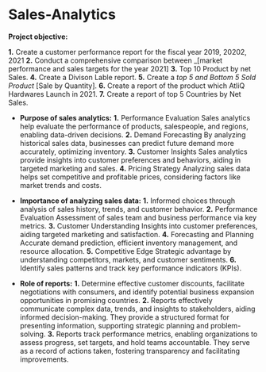 # Sales-Analytics

**Project objective:** 

  **1.** Create a customer performance report for the fiscal year 2019, 20202, 2021
  **2.** Conduct a comprehensive comparison between _[market performance and sales targets for the year 2021]
  **3.** Top 10 Product by net Sales.
  **4.** Create a Divison Lable report.
  **5.** Create a _top 5 and Bottom 5 Sold Product_ [Sale by Quantity].
  **6.** Create a report of the product which AtliQ Hardwares Launch in 2021.
  **7.** Create a report of top 5 Countries by Net Sales.
    
- **Purpose of sales analytics:** 
    **1.** Performance Evaluation	Sales analytics help evaluate the performance of products, salespeople, and regions, enabling data-driven decisions.
    **2.** Demand Forecasting	By analyzing historical sales data, businesses can predict future demand more accurately, optimizing inventory.
    **3.** Customer Insights	Sales analytics provide insights into customer preferences and behaviors, aiding in targeted marketing and sales.
    **4.** Pricing Strategy	Analyzing sales data helps set competitive and profitable prices, considering factors like market trends and costs.

- **Importance of analyzing sales data:** 
    **1.** Informed choices through analysis of sales history, trends, and customer behavior.
    **2.** Performance Evaluation	Assessment of sales team and business performance via key metrics.
    **3.** Customer Understanding	Insights into customer preferences, aiding targeted marketing and satisfaction.
    **4.** Forecasting and Planning	Accurate demand prediction, efficient inventory management, and resource allocation.
    **5.** Competitive Edge	Strategic advantage by understanding competitors, markets, and customer sentiments.
    **6.** Identify sales patterns and track key performance indicators (KPIs).

- **Role of reports:**
    **1.** Determine effective customer discounts, facilitate negotiations with consumers, and identify potential business expansion opportunities in promising countries.
    **2.** Reports effectively communicate complex data, trends, and insights to stakeholders, aiding informed decision-making. They provide a structured format for presenting information, supporting strategic 
           planning and problem-solving.
    **3.** Reports track performance metrics, enabling organizations to assess progress, set targets, and hold teams accountable. They serve as a record of actions 
          taken, fostering transparency and facilitating improvements.

